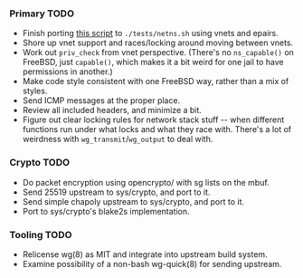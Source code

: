### Primary TODO

- Finish porting [this script](https://git.zx2c4.com/wireguard-linux/tree/tools/testing/selftests/wireguard/netns.sh)
  to `./tests/netns.sh` using vnets and epairs.
- Shore up vnet support and races/locking around moving between vnets.
- Work out `priv_check` from vnet perspective. (There's no `ns_capable()` on
  FreeBSD, just `capable()`, which makes it a bit weird for one jail to have
  permissions in another.)
- Make code style consistent with one FreeBSD way, rather than a mix of styles.
- Send ICMP messages at the proper place.
- Review all included headers, and minimize a bit.
- Figure out clear locking rules for network stack stuff -- when different
  functions run under what locks and what they race with. There's a lot of
  weirdness with `wg_transmit`/`wg_output` to deal with.

### Crypto TODO

- Do packet encryption using opencrypto/ with sg lists on the mbuf.
- Send 25519 upstream to sys/crypto, and port to it.
- Send simple chapoly upstream to sys/crypto, and port to it.
- Port to sys/crypto's blake2s implementation.

### Tooling TODO

- Relicense wg(8) as MIT and integrate into upstream build system.
- Examine possibility of a non-bash wg-quick(8) for sending upstream.
